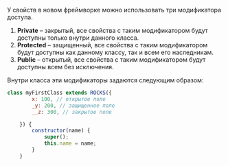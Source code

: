 У свойств в новом фреймворке можно использовать три модификатора доступа.

1. **Private** – закрытый, все свойства с таким модификатором будут доступны только внутри данного класса.
1. **Protected** – защищенный, все свойства с таким модификатором будут доступны как данному классу, так и всем его наследникам.
2. **Public** – открытый, все свойства с таким модификатором будут доступны всем без исключения.

Внутри класса эти модификаторы задаются следующим образом:

```javascript
class myFirstClass extends ROCKS({
        x: 100, // открытое поле
        _y: 200, // защищенное поле
        __z: 300, // закрытое поле

    }) {
        constructor(name) {
            super();
            this.name = name;
        }
    }
```
